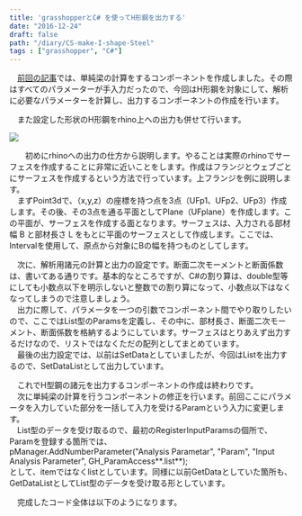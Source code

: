 ```yaml
---
title: 'grasshopperとC# を使ってH形鋼を出力する'
date: "2016-12-24"
draft: false
path: "/diary/CS-make-I-shape-Steel"
tags : ["grasshopper", "C#"]
---
```


　[前回の記事](http://rgkr-memo.blogspot.jp/2016/11/SimpleBeam-Component-in-CS.html)では、単純梁の計算をするコンポーネントを作成しました。その際はすべてのパラメーターが手入力だったので、今回はH形鋼を対象にして、解析に必要なパラメーターを計算し、出力するコンポーネントの作成を行います。

　また設定した形状のH形鋼をrhino上への出力も併せて行います。

  

[![](https://4.bp.blogspot.com/-zIDrpwCI2kA/WF4Ad2n6M6I/AAAAAAAABTQ/fnAo7AUH4UY8KRx2JSvsOfYDLjZ06c_5wCLcB/s640/%25E3%2582%25AD%25E3%2583%25A3%25E3%2583%2597%25E3%2583%2581%25E3%2583%25A3.PNG)](https://4.bp.blogspot.com/-zIDrpwCI2kA/WF4Ad2n6M6I/AAAAAAAABTQ/fnAo7AUH4UY8KRx2JSvsOfYDLjZ06c_5wCLcB/s1600/%25E3%2582%25AD%25E3%2583%25A3%25E3%2583%2597%25E3%2583%2581%25E3%2583%25A3.PNG)

  
　　初めにrhinoへの出力の仕方から説明します。やることは実際のrhinoでサーフェスを作成することに非常に近いことをします。作成はフランジとウェブごとにサーフェスを作成するという方法で行っています。上フランジを例に説明します。  
　まずPoint3dで、（x,y,z）の座標を持つ点を3点（UFp1、UFp2、UFp3）作成します。その後、その3点を通る平面としてPlane（UFplane）を作成します。この平面が、サーフェスを作成する面となります。サーフェスは、入力される部材幅 B と部材長さ L をもとに平面のサーフェスとして作成します。ここでは、Intervalを使用して、原点から対象にBの幅を持つものとしてします。  
  
  
　次に、解析用諸元の計算と出力の設定です。断面二次モーメントと断面係数は、書いてある通りです。基本的なところですが、C#の割り算は、double型等にしても小数点以下を明示しないと整数での割り算になって、小数点以下はなくなってしまうので注意しましょう。  
　出力に際して、パラメータを一つの引数でコンポーネント間でやり取りしたいので、ここではList型のParamsを定義し、その中に、部材長さ、断面二次モーメント、断面係数を格納するようにしています。サーフェスはとりあえず出力するだけなので、リストではなくただの配列としてまとめています。  
　最後の出力設定では、以前はSetDataとしていましたが、今回はListを出力するので、SetDataListとして出力しています。  
  
　これでH型鋼の諸元を出力するコンポーネントの作成は終わりです。  
　次に単純梁の計算を行うコンポーネントの修正を行います。前回ここにパラメータを入力していた部分を一括して入力を受けるParamという入力に変更します。  
　List型のデータを受け取るので、最初のRegisterInputParamsの個所で、Paramを登録する箇所では、  
pManager.AddNumberParameter("Analysis Parametar", "Param", "Input Analysis Parameter", GH\_ParamAccess**.list**);  
として、itemではなくlistとしています。同様に以前GetDataとしていた箇所も、GetDataListとしてList型のデータを受け取る形としています。  
  
　完成したコード全体は以下のようになります。